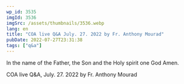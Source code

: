 ```yaml
---
wp_id: 3535
imgId: 3536
imgSrc: /assets/thumbnails/3536.webp
lang: en
title: "COA live Q&A July. 27. 2022 by Fr. Anthony Mourad"
pubDate: 2022-07-27T23:31:38
tags: ["q&a"]
---
```


<!-- page: 6 -->

<p>In the name of the Father, the Son and the Holy spirit one God Amen.</p>
<p>COA live Q&A, July. 27. 2022 by Fr. Anthony Mourad</p>
